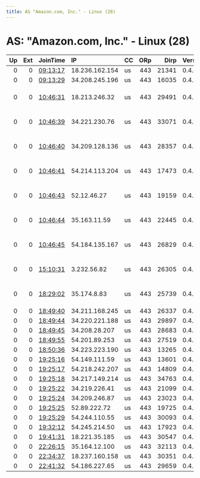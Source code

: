 ```yaml
---
title: AS "Amazon.com, Inc." - Linux (28)
---
```


# AS: "Amazon.com, Inc." - Linux (28)

|   Up |   Ext | JoinTime                                                                                            | IP             | CC   |   ORp |   Dirp | Version   | Contact                   | Nickname   |   eFamMembers |
|-----:|------:|:----------------------------------------------------------------------------------------------------|:---------------|:-----|------:|-------:|:----------|:--------------------------|:-----------|--------------:|
|    0 |     0 | [09:13:17](https://metrics.torproject.org/rs.html#details/91F736377BF00563B4BF2EE2971F743A34AEA57C) | 18.236.162.154 | us   |   443 |  21341 | 0.4.2.6   | None                      | Unnamed    |             1 |
|    0 |     0 | [09:13:29](https://metrics.torproject.org/rs.html#details/88AC05D12CD04C5D4531EDDAA1586091592A0771) | 34.208.245.196 | us   |   443 |  16035 | 0.4.2.6   | None                      | Unnamed    |             1 |
|    0 |     0 | [10:46:31](https://metrics.torproject.org/rs.html#details/F2C41643D9C4AAC79832429DBF06214DF17B33DD) | 18.213.246.32  | us   |   443 |  29491 | 0.4.2.5   | danny1885 at tutanota dot | danni      |            19 |
|    0 |     0 | [10:46:39](https://metrics.torproject.org/rs.html#details/AF389070AEEDF02EF7AC82E991954A4E46DC2F4C) | 34.221.230.76  | us   |   443 |  33071 | 0.4.2.5   | danny1885 at tutanota dot | daniele    |            19 |
|    0 |     0 | [10:46:40](https://metrics.torproject.org/rs.html#details/B25ACE881488D2B4900E08AD8197D89C695613A9) | 34.209.128.136 | us   |   443 |  28357 | 0.4.2.5   | danny1885 at tutanota dot | danna      |            19 |
|    0 |     0 | [10:46:41](https://metrics.torproject.org/rs.html#details/ADD5B04A830D970260C564C35880D10ACBBACBE7) | 54.214.113.204 | us   |   443 |  17473 | 0.4.2.5   | danny1885 at tutanota dot | darian     |            19 |
|    0 |     0 | [10:46:43](https://metrics.torproject.org/rs.html#details/FA1B8F8A7576505978403AE27F3E2D011D11D1F2) | 52.12.46.27    | us   |   443 |  19159 | 0.4.2.5   | danny1885 at tutanota dot | dawson     |            19 |
|    0 |     0 | [10:46:44](https://metrics.torproject.org/rs.html#details/24BB774110B9637B1CD6B01A2FA84A4B8FA04B91) | 35.163.11.59   | us   |   443 |  22445 | 0.4.2.5   | danny1885 at tutanota dot | danie      |            19 |
|    0 |     0 | [10:46:45](https://metrics.torproject.org/rs.html#details/045A9B75E83CB3EBACE30587987B26AD187C15CD) | 54.184.135.167 | us   |   443 |  26829 | 0.4.2.5   | danny1885 at tutanota dot | davey      |            19 |
|    0 |     0 | [15:10:31](https://metrics.torproject.org/rs.html#details/851BE94CE37D2E236B35CDF8782AFC62A6410E3E) | 3.232.56.82    | us   |   443 |  26305 | 0.4.2.6   | danny1885 at tutanota dot | damion     |            19 |
|    0 |     0 | [18:29:02](https://metrics.torproject.org/rs.html#details/AE07AAE295C73F0540AD1C037C54F7397FFD36EC) | 35.174.8.83    | us   |   443 |  25739 | 0.4.2.5   | danny1885 at tutanota dot | darrel     |            19 |
|    0 |     0 | [18:49:40](https://metrics.torproject.org/rs.html#details/EDDC9CAC3D6315411A146B9568A5DAB3060A5ED9) | 34.211.168.245 | us   |   443 |  26337 | 0.4.2.6   | None                      | Unnamed    |             1 |
|    0 |     0 | [18:49:44](https://metrics.torproject.org/rs.html#details/DC062EE1F64BA320EA09F9717C38369454FDEA9D) | 34.220.221.188 | us   |   443 |  29897 | 0.4.2.6   | None                      | Unnamed    |             1 |
|    0 |     0 | [18:49:45](https://metrics.torproject.org/rs.html#details/5372F0C3534F0DCD52DCDEE3F4FB24588C1AFA0A) | 34.208.28.207  | us   |   443 |  28683 | 0.4.2.6   | None                      | Unnamed    |             1 |
|    0 |     0 | [18:49:55](https://metrics.torproject.org/rs.html#details/20F303202468EE1F484CF7068E37C7D725D8D3A2) | 54.201.89.253  | us   |   443 |  27519 | 0.4.2.6   | None                      | Unnamed    |             1 |
|    0 |     0 | [18:50:36](https://metrics.torproject.org/rs.html#details/39FB2C6F279C947A9DA356C3A72910A6B1C1C42A) | 34.223.223.190 | us   |   443 |  13265 | 0.4.2.6   | None                      | Unnamed    |             1 |
|    0 |     0 | [19:25:16](https://metrics.torproject.org/rs.html#details/371D26A9EABB35054B877603D364AEB0E7E528E8) | 54.149.111.59  | us   |   443 |  13601 | 0.4.2.6   | None                      | Unnamed    |             1 |
|    0 |     0 | [19:25:17](https://metrics.torproject.org/rs.html#details/D9231024B03D4CB1FDF4B3F55EDFDC18B2D46B5D) | 54.218.242.207 | us   |   443 |  14809 | 0.4.2.6   | None                      | Unnamed    |             1 |
|    0 |     0 | [19:25:18](https://metrics.torproject.org/rs.html#details/528FCC6BEFFB867FC0D6F603370A5F40953C196A) | 34.217.149.214 | us   |   443 |  34763 | 0.4.2.6   | None                      | Unnamed    |             1 |
|    0 |     0 | [19:25:22](https://metrics.torproject.org/rs.html#details/E3AE77D26371B5A6693CF65F237DC09155F3DFC6) | 34.219.226.41  | us   |   443 |  21099 | 0.4.2.6   | None                      | Unnamed    |             1 |
|    0 |     0 | [19:25:24](https://metrics.torproject.org/rs.html#details/4BB79FFD8759DEB9D50678B94801F2FC38A08269) | 34.209.246.87  | us   |   443 |  23023 | 0.4.2.6   | None                      | Unnamed    |             1 |
|    0 |     0 | [19:25:25](https://metrics.torproject.org/rs.html#details/8FC9FBACFB410A43BA69728C1E12009557081DB1) | 52.89.222.72   | us   |   443 |  19725 | 0.4.2.6   | None                      | Unnamed    |             1 |
|    0 |     0 | [19:25:29](https://metrics.torproject.org/rs.html#details/F5864D9933215ACE7914ADBDE7E2E4EB5F78FF88) | 54.244.110.55  | us   |   443 |  30093 | 0.4.2.6   | None                      | Unnamed    |             1 |
|    0 |     0 | [19:32:12](https://metrics.torproject.org/rs.html#details/618014FE1F1B8A5742BCE61B0548D623BB496DE1) | 54.245.214.50  | us   |   443 |  17923 | 0.4.2.6   | None                      | Unnamed    |             1 |
|    0 |     0 | [19:41:31](https://metrics.torproject.org/rs.html#details/B3C624FFD8AC100BF66FFABC44BBE92FAA33948F) | 18.221.35.185  | us   |   443 |  30547 | 0.4.2.6   | None                      | Unnamed    |             1 |
|    0 |     0 | [22:26:15](https://metrics.torproject.org/rs.html#details/E2D735675F1CCCE794EE3310D79FB4C4D1E418AA) | 35.164.12.100  | us   |   443 |  32113 | 0.4.2.6   | None                      | Unnamed    |             1 |
|    0 |     0 | [22:34:37](https://metrics.torproject.org/rs.html#details/A1374B0EB59F7550F9F04B642E21CB6EB4E9C1FD) | 18.237.160.158 | us   |   443 |  30351 | 0.4.2.6   | None                      | Unnamed    |             1 |
|    0 |     0 | [22:41:32](https://metrics.torproject.org/rs.html#details/597533C54DDF2DAAB1083FDA12BF44A305A2C932) | 54.186.227.65  | us   |   443 |  29659 | 0.4.2.6   | None                      | Unnamed    |             1 |
